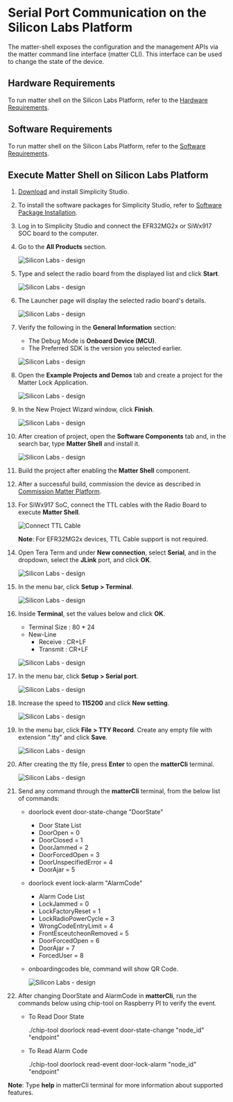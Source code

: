 # Serial Port Communication on the Silicon Labs Platform

The matter-shell exposes the configuration and the management APIs via the matter command line interface (matter CLI). This interface can be used to change the state of the device.

## Hardware Requirements

To run matter shell on the Silicon Labs Platform, refer to the [Hardware Requirements](/matter/<docspace-docleaf-version>/matter-prerequisites/hardware-requirements).

## Software Requirements

To run matter shell on the Silicon Labs Platform, refer to the [Software Requirements](/matter/<docspace-docleaf-version>/matter-prerequisites/software-requirements).

## Execute Matter Shell on Silicon Labs Platform

1. [Download](https://www.silabs.com/developers/simplicity-studio) and install Simplicity Studio.

2. To install the software packages for Simplicity Studio, refer to [Software Package Installation](/matter/<docspace-docleaf-version>/matter-wifi-getting-started-example/software-installation#installation-of-software-packages).

3. Log in to Simplicity Studio and connect the EFR32MG2x or SiWx917 SOC board to the computer.

4. Go to the **All Products** section.

   ![Silicon Labs - design](./images/all-products-selection.png)

5. Type and select the radio board from the displayed list and click **Start**.

   ![Silicon Labs - design](./images/select-efx-board.png)

6. The Launcher page will display the selected radio board's details.

   ![Silicon Labs - design](./images/overview-tab-efx32.png)

7. Verify the following in the **General Information** section:
   - The Debug Mode is **Onboard Device (MCU)**.
   - The Preferred SDK is the version you selected earlier.

   ![Silicon Labs - design](./images/create-project-verify-efx-general-information.png)

8. Open the **Example Projects and Demos** tab and create a project for the Matter Lock Application.

   ![Silicon Labs - design](./images/create-project-select-efx-lock-example.png)

9. In the New Project Wizard window, click **Finish**.

   ![Silicon Labs - design](./images/create-project-lock-click-finish.png)

10. After creation of project, open the **Software Components** tab and, in the search bar, type **Matter Shell** and install it.

    ![Silicon Labs - design](./images/matter-shell-enable.png)

11. Build the project after enabling the **Matter Shell** component.

12. After a successful build, commission the device as described in [Commission Matter Platform](/matter/<docspace-docleaf-version>/matter-wifi-run-demo/use-case-execution#creating-the-matter-network).

13. For SiWx917 SoC, connect the TTL cables with the Radio Board to execute **Matter Shell**.

    ![Connect TTL Cable](./images/shell-ttl-cable-soc.png)

    **Note**: For EFR32MG2x devices, TTL Cable support is not required.

14. Open Tera Term and under **New connection**, select **Serial**, and in the dropdown, select the **JLink** port, and click **OK**.

    ![Silicon Labs - design](./images/tera-term-select-jlink-port.png)

15. In the menu bar, click **Setup > Terminal**.

    ![Silicon Labs - design](./images/tera-term-selection-in-terminal.png)

16. Inside **Terminal**, set the values below and click **OK**.

    - Terminal Size : 80 * 24
    - New-Line
      - Receive : CR+LF
      - Transmit : CR+LF

    ![Silicon Labs - design](./images/tera-term-terminal-setup.png)

17. In the menu bar, click **Setup > Serial port**.

    ![Silicon Labs - design](./images/tera-term-select-serial-port.png)

18. Increase the speed to **115200** and click **New setting**.

    ![Silicon Labs - design](./images/tera-term-select-speed.png)

19. In the menu bar, click **File > TTY Record**. Create any empty file with extension ".tty" and click **Save**.

    ![Silicon Labs - design](./images/tera-term-tty-record.png)

20. After creating the tty file, press **Enter** to open the **matterCli** terminal.

    ![Silicon Labs - design](./images/tera-term-matter-cli.png)

21. Send any command through the **matterCli** terminal, from the below list of commands:

    - doorlock event door-state-change "DoorState"
        - Door State List
        - DoorOpen = 0
        - DoorClosed = 1
        - DoorJammed = 2
        - DoorForcedOpen = 3
        - DoorUnspecifiedError = 4
        - DoorAjar = 5
    - doorlock event lock-alarm "AlarmCode"
        - Alarm Code List
        - LockJammed = 0
        - LockFactoryReset = 1
        - LockRadioPowerCycle = 3
        - WrongCodeEntryLimit = 4
        - FrontEsceutcheonRemoved = 5
        - DoorForcedOpen = 6
        - DoorAjar = 7
        - ForcedUser = 8
    - onboardingcodes ble, command will show QR Code.

      ![Silicon Labs - design](./images/matter-shell-command-send.png)

22. After changing DoorState and AlarmCode in **matterCli**, run the commands below using chip-tool on Raspberry PI to verify the event.
  
    - To Read Door State
  
      ./chip-tool doorlock read-event door-state-change "node_id" "endpoint"
  
    - To Read Alarm Code
  
      ./chip-tool doorlock read-event door-lock-alarm "node_id" "endpoint"

  **Note**: Type **help** in matterCli terminal for more information about supported features.
